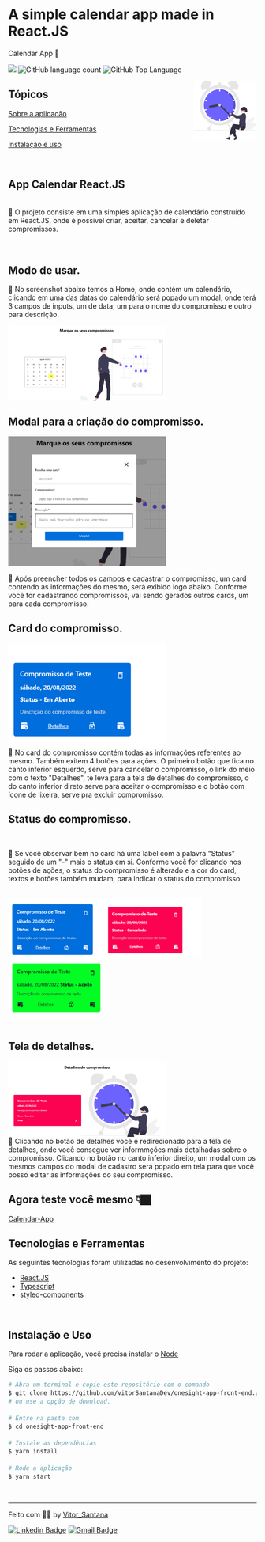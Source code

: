 # A simple calendar app made in React.JS

<p>Calendar App 📅</p>

<p>
  <img src="https://img.shields.io/badge/made%20by-Vitor%20Santana-006edc?style=flat-square">
  <img alt="GitHub language count" src="https://img.shields.io/github/languages/count/vitorSantanaDev/client-codesec-clone?color=006edc&style=flat-square">
  <img alt="GitHub Top Language" src="https://img.shields.io/github/languages/top/vitorSantanaDev/client-landing-page-react?color=006edc&style=flat-square">
</p>

<img align="right" src="./src/assets/undraw_time_management_re_tk5w.svg" height="120">

## Tópicos

[Sobre a aplicação](#sobre-a-landing-page)

[Tecnologias e Ferramentas](#tecnologias-e-ferramentas)

[Instalação e uso](#instalação-e-uso)

<br>

## App Calendar React.JS

<br>
 📅 O projeto consiste em uma simples aplicação de calendário construído em React.JS, onde é possível criar, aceitar, cancelar e deletar compromissos.
<br>
<br>

<br>

## Modo de usar.

📃 No screenshot abaixo temos a Home, onde contém um calendário, clicando em uma das datas do calendário será popado um modal, onde terá 3 campos de inputs, um de data, um para o nome do compromisso e outro para descrição.
<br>

<img align="center" src="./src/assets/home-hero.png" width="320">

<br>

## Modal para a criação do compromisso.

<img align="center" src="./src/assets/modal-register.png" width="320">
<br>

<br>
📃 Após preencher todos os campos e cadastrar o compromisso, um card contendo as informações do mesmo, será exibido logo abaixo. Conforme você for cadastrando compromissos, vai sendo gerados outros cards, um para cada compromisso.

<br>

## Card do compromisso.

<img align="center" src="./src/assets/card-appointment.png" width="320">

<br>
📃 No card do compromisso contém todas as informações referentes ao mesmo. Também exitem 4 botões para ações. O primeiro botão que fica no canto inferior esquerdo, serve para cancelar o compromisso, o link do meio com o texto "Detalhes", te leva para a tela de detalhes do compromisso, o do canto inferior direto serve para aceitar o compromisso e o botão com ícone de lixeira, serve pra excluir compromisso.

## Status do compromisso.

<br>

📃 Se você observar bem no card há uma label com a palavra "Status" seguido de um "-" mais o status em si. Conforme você for clicando nos botões de ações, o status do compromisso é alterado e a cor do card, textos e botões também mudam, para indicar o status do compromisso.

<br>

<div>
  <img align="center" src="./src/assets/status-oppened.png" height="120">
  <img align="center" src="./src/assets/status-cancel.png" height="120">
  <img align="center" src="./src/assets/status-approved.png" height="120">
</div>

<br>

## Tela de detalhes.

<img align="center" src="./src/assets/details-screen.png" width="320">

<br>
📃 Clicando no botão de detalhes você é redirecionado para a tela de detalhes, onde você consegue ver informmções mais detalhadas sobre o compromisso. Clicando no botão no canto inferior direito, um modal com os mesmos campos do modal de cadastro será popado em tela para que você posso editar as informações do seu compromisso.

## Agora teste você mesmo 👇🏿

[Calendar-App](https://onesight-app-frontend.netlify.app/)

## Tecnologias e Ferramentas

As seguintes tecnologias foram utilizadas no desenvolvimento do projeto:

- [React.JS](https://pt-br.reactjs.org/)
- [Typescript](https://www.typescriptlang.org/)
- [styled-components](https://styled-components.com/)

<br>

## Instalação e Uso

Para rodar a aplicação, você precisa instalar o [Node](https://nodejs.org/en/)

Siga os passos abaixo:

```bash
# Abra um terminal e copie este repositório com o comando
$ git clone https://github.com/vitorSantanaDev/onesight-app-front-end.git
# ou use a opção de download.

# Entre na pasta com
$ cd onesight-app-front-end

# Instale as dependências
$ yarn install

# Rode a aplicação
$ yarn start
```

<br>

---

Feito com :technologist: by [Vitor_Santana](https://github.com/vitorSantanaDev)

[![Linkedin Badge](https://img.shields.io/badge/-Vitor%20Santana-blue?style=flat-square&logo=Linkedin&logoColor=white&link=https://www.linkedin.com/in/vitor-santana-bbb607217/)](https://www.linkedin.com/in/vitor-santana-bbb607217/)
[![Gmail Badge](https://img.shields.io/badge/-vitorsantana.developer@gmail-c14438?style=flat-square&logo=Gmail&logoColor=white&link=mailto:vitorsantana.developer@gmail)](mailto:vitorsantana.developer@gmail)
